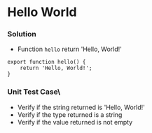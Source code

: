 # Hello World

### Solution
- Function `hello` return 'Hello, World!'
```
export function hello() {
    return 'Hello, World!';
}
```

### Unit Test Case\

- Verify if the string returned is 'Hello, World!'
- Verify if the type returned is a string
- Verify if the value returned is not empty
